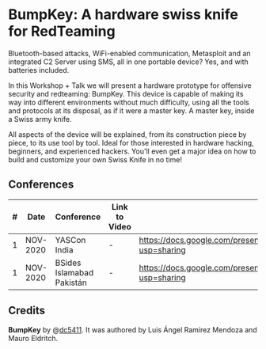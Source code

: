 # BumpKey: A hardware swiss knife for RedTeaming

Bluetooth-based attacks, WiFi-enabled communication, Metasploit and an integrated C2 Server using SMS, all in one portable device? Yes, and with batteries included.

In this Workshop + Talk we will present a hardware prototype for offensive security and redteaming: BumpKey. This device is capable of making its way into different environments without much difficulty, using all the tools and protocols at its disposal, as if it were a master key. A master key, inside a Swiss army knife.

All aspects of the device will be explained, from its construction piece by piece, to its use tool by tool. Ideal for those interested in hardware hacking, beginners, and experienced hackers.
You'll even get a major idea on how to build and customize your own Swiss Knife in no time!

## Conferences

|#| Date | Conference | Link to Video | Link to Slides |
|---|---|---|---|---|
|1| NOV-2020 | YASCon India | - | https://docs.google.com/presentation/d/1B8esCFN6iqr6myeXzZst5dtSDhdhS_eAuuGxenC6_wA/edit?usp=sharing |
|1| NOV-2020 | BSides Islamabad Pakistán | - | https://docs.google.com/presentation/d/10vLmi_MIHDbcU5dI23mt55RACGkQW1gfZjc9wFCbDdU/edit?usp=sharing |

## Credits

**BumpKey** by @[dc5411](https://github.com/dc5411). It was authored by Luis Ángel Ramírez Mendoza and Mauro Eldritch.
